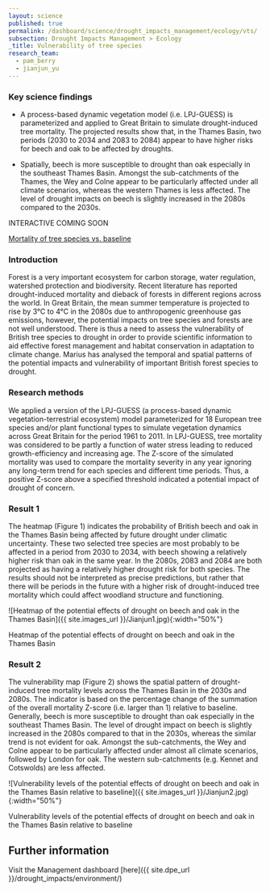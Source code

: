 ```yaml
---
layout: science
published: true
permalink: /dashboard/science/drought_impacts_management/ecology/vts/
subsection: Drought Impacts Management > Ecology
_title: Vulnerability of tree species
research_team:
  - pam_berry
  - jianjun_yu
---
```


### Key science findings

* A process-based dynamic vegetation model (i.e. LPJ-GUESS) is parameterized and applied to Great Britain to simulate drought-induced tree mortality. The projected results show that, in the Thames Basin, two periods (2030 to 2034 and 2083 to 2084) appear to have higher risks for beech and oak to be affected by droughts.

* Spatially, beech is more susceptible to drought than oak especially in the southeast Thames Basin. Amongst the sub-catchments of the Thames, the Wey and Colne appear to be particularly affected under all climate scenarios, whereas the western Thames is less affected. The level of drought impacts on beech is slightly increased in the 2080s compared to the 2030s.

<div id="coming-soon">
	<div class="ident">INTERACTIVE <span class="cs">COMING SOON</span></div>
	<div class="description">
		<p markdown="1"><a href="{{ site.assets_url }}/data/thames_mortality_vs_baseline/index.html">Mortality of tree species vs. baseline</a></p>
	</div>
</div>

<div id="chart"></div>
               
<!--libraries-->
<script src="lib/d3.v3.js"></script>
<script src="lib/topojson.v1.min.js"></script>
<script src="lib/queue.js"></script>
<!--link to main javascript file-->
<script src="js/main.js"></script>

### Introduction

Forest is a very important ecosystem for carbon storage, water regulation, watershed protection and biodiversity. Recent literature has reported drought-induced mortality and dieback of forests in different regions across the world. In Great Britain, the mean summer temperature is projected to rise by 3°C to 4°C in the 2080s due to anthropogenic greenhouse gas emissions, however, the potential impacts on tree species and forests are not well understood. There is thus a need to assess the vulnerability of British tree species to drought in order to provide scientific information to aid effective forest management and habitat conservation in adaptation to climate change. Marius has analysed the temporal and spatial patterns of the potential impacts and vulnerability of important British forest species to drought.

### Research methods

We applied a version of the LPJ-GUESS (a process-based dynamic vegetation-terrestrial ecosystem) model parameterized for 18 European tree species and/or plant functional types to simulate vegetation dynamics across Great Britain for the period 1961 to 2011. In LPJ-GUESS, tree mortality was considered to be partly a function of water stress leading to reduced growth-efficiency and increasing age.  The Z-score of the simulated mortality was used to compare the mortality severity in any year ignoring any long-term trend for each species and different time periods. Thus, a positive Z-score above a specified threshold indicated a potential impact of drought of concern.

### Result 1

The heatmap (Figure 1) indicates the probability of British beech and oak in the Thames Basin being affected by future drought under climatic uncertainty. These two selected tree species are most probably to be affected in a period from 2030 to 2034, with beech showing a relatively higher risk than oak in the same year. In the 2080s, 2083 and 2084 are both projected as having a relatively higher drought risk for both species. The results should not be interpreted as precise predictions, but rather that there will be periods in the future with a higher risk of drought-induced tree mortality which could affect woodland structure and functioning.

![Heatmap of the potential effects of drought on beech and oak in the Thames Basin]({{ site.images_url }}/Jianjun1.jpg){:width="50%"}

Heatmap of the potential effects of drought on beech and oak in the Thames Basin

### Result 2

The vulnerability map (Figure 2) shows the spatial pattern of drought-induced tree mortality levels across the Thames Basin in the 2030s and 2080s. The indicator is based on the percentage change of the summation of the overall mortality Z-score (i.e. larger than 1) relative to baseline. Generally, beech is more susceptible to drought than oak especially in the southeast Thames Basin. The level of drought impact on beech is slightly increased in the 2080s compared to that in the 2030s, whereas the similar trend is not evident for oak. Amongst the sub-catchments, the Wey and Colne appear to be particularly affected under almost all climate scenarios, followed by London for oak. The western sub-catchments (e.g. Kennet and Cotswolds) are less affected.

![Vulnerability levels of the potential effects of drought on beech and oak in the Thames Basin relative to baseline]({{ site.images_url }}/Jianjun2.jpg){:width="50%"}

Vulnerability levels of the potential effects of drought on beech and oak in the Thames Basin relative to baseline

## Further information
Visit the Management dashboard [here]({{ site.dpe_url }}/drought_impacts/environment/)

